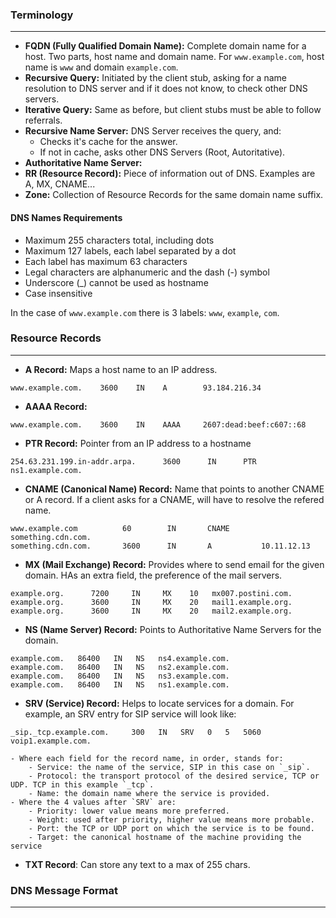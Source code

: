 

### Terminology
---

- **FQDN (Fully Qualified Domain Name):** Complete domain name for a host. Two parts, host name and domain name. For `www.example.com`, host name is `www` and domain `example.com`.
- **Recursive Query:** Initiated by the client stub, asking for a name resolution to DNS server and if it does not know, to check other DNS servers.
- **Iterative Query:** Same as before, but client stubs must be able to follow referrals.
- **Recursive Name Server:** DNS Server receives the query, and:
  - Checks it's cache for the answer.
  - If not in cache, asks other DNS Servers (Root, Autoritative).
- **Authoritative Name Server:** 
- **RR (Resource Record):** Piece of information out of DNS. Examples are A, MX, CNAME...
- **Zone:** Collection of Resource Records for the same domain name suffix.

#### DNS Names Requirements

- Maximum 255 characters total, including dots
- Maximum 127 labels, each label separated by a dot
- Each label has maximum 63 characters
- Legal characters are alphanumeric and the dash (-) symbol
- Underscore (_) cannot be used as hostname
- Case insensitive

In the case of `www.example.com` there is 3 labels: `www`, `example`, `com`.

### Resource Records
---

- **A Record:** Maps a host name to an IP address.
```markup
www.example.com.    3600    IN    A        93.184.216.34
```
- **AAAA Record:** 
```markup
www.example.com.    3600    IN    AAAA     2607:dead:beef:c607::68
```
- **PTR Record:** Pointer from an IP address to a hostname
```markup
254.63.231.199.in-addr.arpa.      3600      IN      PTR        ns1.example.com.
```
- **CNAME (Canonical Name) Record:** Name that points to another CNAME or A record. If a client asks for a CNAME, will have to resolve the refered name.
```markup
www.example.com          60        IN       CNAME       something.cdn.com.
something.cdn.com.       3600      IN       A           10.11.12.13
```
- **MX (Mail Exchange) Record:** Provides where to send email for the given domain. HAs an extra field, the preference of the mail servers.
```markup
example.org.      7200     IN     MX    10   mx007.postini.com.
example.org.      3600     IN     MX    20   mail1.example.org.
example.org.      3600     IN     MX    20   mail2.example.org.
```
- **NS (Name Server) Record:** Points to Authoritative Name Servers for the domain.
```markup
example.com.   86400   IN   NS   ns4.example.com.
example.com.   86400   IN   NS   ns2.example.com.
example.com.   86400   IN   NS   ns3.example.com.
example.com.   86400   IN   NS   ns1.example.com.
```
- **SRV (Service) Record:** Helps to locate services for a domain. For example, an SRV entry for SIP service will look like:
```markup
_sip._tcp.example.com.     300   IN   SRV   0   5   5060   voip1.example.com.
```
    - Where each field for the record name, in order, stands for:
        - Service: the name of the service, SIP in this case on `_sip`.
        - Protocol: the transport protocol of the desired service, TCP or UDP. TCP in this example `_tcp`.
        - Name: the domain name where the service is provided.
    - Where the 4 values after `SRV` are:
        - Priority: lower value means more preferred.
        - Weight: used after priority, higher value means more probable.
        - Port: the TCP or UDP port on which the service is to be found.
        - Target: the canonical hostname of the machine providing the service

- **TXT Record**: Can store any text to a max of 255 chars.






### DNS Message Format
---


